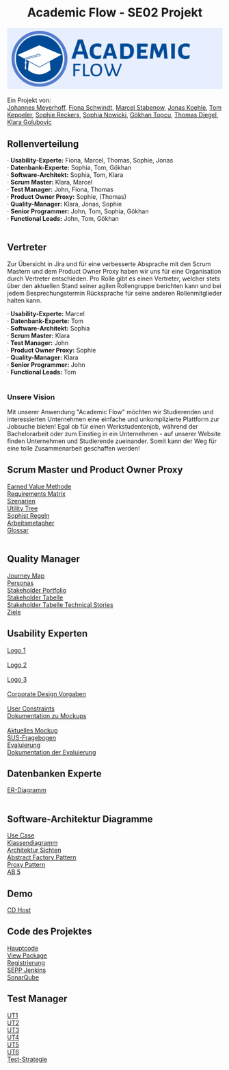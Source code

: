 <h1 style="text-align:center;"> Academic Flow - SE02 Projekt </h1>



![](doc/usability/CorporateDesign/af_logo_small.png)

Ein Projekt von: <br/>[Johannes Meyerhoff](https://vm-2d21.inf.h-brs.de/jmeyer2s), [Fiona Schwindt](https://vm-2d21.inf.h-brs.de/fschwi2s), [Marcel Stabenow](https://vm-2d21.inf.h-brs.de/mstabe2s), [Jonas Koehle](https://vm-2d21.inf.h-brs.de/jkoehl2s), [Tom Keppeler](https://vm-2d21.inf.h-brs.de/tkeppe2s), [Sophie Reckers](https://vm-2d21.inf.h-brs.de/srecke2s), [Sophia Nowicki](https://vm-2d21.inf.h-brs.de/snowic2s), [Gökhan Topcu](https://vm-2d21.inf./), [Thomas Diegel](https://vm-2d21.inf.h-brs.de/tdiege2s), [Klara Golubovic](https://vm-2d21.inf.h-brs.de/kgolub2s)


## Rollenverteilung<br/>
· **Usability-Experte:** Fiona, Marcel, Thomas, Sophie, Jonas <br/>
· **Datenbank-Experte:** Sophia, Tom, Gökhan <br/>
· **Software-Architekt:** Sophia, Tom, Klara <br/>
· **Scrum Master:** Klara, Marcel <br/>
· **Test Manager:** John, Fiona, Thomas <br/>
· **Product Owner Proxy:** Sophie, (Thomas) <br/>
· **Quality-Manager:** Klara, Jonas, Sophie <br/>
· **Senior Programmer:** John, Tom, Sophia, Gökhan <br/>
· **Functional Leads:** John, Tom, Gökhan <br/><br/>

## Vertreter 
Zur Übersicht in Jira und für eine verbesserte Absprache mit den Scrum Mastern und dem Product Owner Proxy haben wir uns für eine Organisation durch Vertreter entschieden. Pro Rolle gibt es einen Vertreter, welcher stets über den aktuellen Stand seiner agilen Rollengruppe berichten kann und bei jedem Besprechungstermin Rücksprache für seine anderen Rollenmitglieder halten kann.

· **Usability-Experte:** Marcel <br/>
· **Datenbank-Experte:** Tom <br/>
· **Software-Architekt:** Sophia <br/>
· **Scrum Master:** Klara <br/>
· **Test Manager:** John <br/>
· **Product Owner Proxy:** Sophie <br/>
· **Quality-Manager:** Klara <br/>
· **Senior Programmer:** John <br/>
· **Functional Leads:** Tom  <br/><br/>

### Unsere Vision
Mit unserer Anwendung "Academic Flow" möchten wir Studierenden und interessierten Unternehmen eine einfache und unkomplizierte Plattform zur Jobsuche bieten! Egal ob für einen Werkstudentenjob, während der Bachelorarbeit oder zum Einstieg in ein Unternehmen - auf unserer Website finden Unternehmen und Studierende zueinander. Somit kann der Weg für eine tolle Zusammenarbeit geschaffen werden! 


## Scrum Master und Product Owner Proxy

[Earned Value Methode](doc/scrumMaster/EVA-Tracability-Sprints.pdf) <br/>
[Requirements Matrix](doc/scrumMaster/requirementsMatrix.md) <br/>
[Szenarien](doc/proxyUscrum/Szenarien.md) <br/>
[Utility Tree](doc/proxyUscrum/UtilityTree22.06.pdf) <br/>
[Sophist Regeln](doc/qualityManager/sophistregeln.md) <br/>
[Arbeitsmetapher](doc/usability/arbeitsmetaphern.md) <br/>
[Glossar](doc/glossary.md) <br/>
 <br/>

## Quality Manager 

[Journey Map](doc/qualityManager/journeyMap.md) <br/>
[Personas](doc/qualityManager/personas.md) <br/>
[Stakeholder Portfolio](doc/qualityManager/StakeholderPortfolio.pdf) <br/>
[Stakeholder Tabelle](doc/qualityManager/stakeholderTabelle.md) <br/>
[Stakeholder Tabelle Technical Stories](doc/qualityManager/stakeholderTabelleTechnical.md) <br/>
[Ziele](doc/qualityManager/Ziele.md) <br/>
 
## Usability Experten  

[Logo 1](doc/usability/CorporateDesign/af_cd_concept.png)</br><br/>
[Logo 2](doc/usability/CorporateDesign/af_logo_normal.png)</br><br/>
[Logo 3](doc/usability/CorporateDesign/af_logo_small.png)</br><br/>
[Corporate Design Vorgaben](doc/usability/CorporateDesign/cd_in_progress.pdf)</br><br/>
[User Constraints](doc/qualityManager/userConstraints.md)<br/>
[Dokumentation zu Mockups](doc/usability/MockUp/dokumentationMU.md) </br> <br/>
[Aktuelles Mockup](doc/usability/MockUp/Mock_Up_15.06.22.bmpr) <br/> 
[SUS-Fragebogen](doc/usability/Evaluation-SUSFrageboegen.pdf) <br/>
[Evaluierung](doc/usability/Evaluierung.md) <br/>
[Dokumentation der Evaluierung](doc/usability/MockUp/dokumentationMU.md) <br/>

## Datenbanken Experte
[ER-Diagramm](doc/diagram/ERDiagramm.pdf) <br/>
 <br/>

## Software-Architektur Diagramme
[Use Case](doc/diagram/Usecase.pdf) <br/>
[Klassendiagramm](doc/diagram/Klassendiagramm.pdf) <br/>
[Architektur Sichten](doc/diagram/Architektur-Sichten.pdf) <br/>
[Abstract Factory Pattern](doc/diagram/AbstractFactoryPatternDiagramm.pdf) <br/>
[Proxy Pattern](doc/diagram/ProxyPattern.pdf) <br/>
[AB 5](doc/diagram/Blatt5Aufg4.pdf) <br/>

## Demo 
[CD Host](http://sepp-test.inf.h-brs.de:8080/AldaInnen-0.0.1-SNAPSHOT/) <br/>

## Code des Projektes
[Hauptcode](src/main/java/org/hbrs/academicflow) <br/>
[View Package](src/test/java/org/hbrs/academicflow/test/views) <br/>
[Registrierung](src/main/java/org/hbrs/academicflow/view/routes/registration/RegistrationView.java) <br/>
[SEPP Jenkins](https://sepp-jenkins.inf.h-brs.de/job/Alda-innen/) <br/>
[SonarQube](https://sepp-sonar.inf.h-brs.de/dashboard?id=Alda-innen) <br/>

## Test Manager

[UT1](doc/tests/[UT1]BenutzerAnmeldung.pdf)<br/>
[UT2](doc/tests/[UT2]BenutzerRegistrierung.pdf)<br/>
[UT3](doc/tests/[UT3]StellenausschreibungErstellung.pdf)<br/>
[UT4](doc/tests/[UT4]SucheStellenausschreibungStudent.pdf)<br/>
[UT5](doc/tests/[UT5]BewerbungStellenausschreibungStudent.pdf)<br/>
[UT6](doc/tests/[UT6]AnsehenBewerbungUnternehmen.pdf)<br/>
[Test-Strategie](doc/tests/TestStrategie.md)


 

